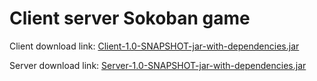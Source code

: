 # Client server Sokoban game

Client download link: <a href="https://github.com/Hasatori/Client-Server-Game/raw/master/Client-1.0-SNAPSHOT-jar-with-dependencies.jar">Client-1.0-SNAPSHOT-jar-with-dependencies.jar<a/>

Server download link: <a href="https://github.com/Hasatori/Client-Server-Game/raw/master/Server-1.0-SNAPSHOT-jar-with-dependencies.jar">Server-1.0-SNAPSHOT-jar-with-dependencies.jar</a>
